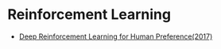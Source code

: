 # Reinforcement Learning- [Deep Reinforcement Learning for Human Preference(2017)](RL/human_annotate/human_annotate.md) 
 
